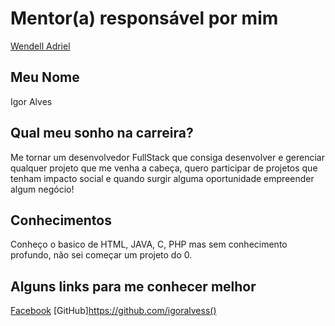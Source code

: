 # Mentor(a) responsável por mim

[Wendell Adriel](/mentores/perfis/wendell_adriel.md)

## Meu Nome

Igor Alves

## Qual meu sonho na carreira?

Me tornar um desenvolvedor FullStack que consiga desenvolver e gerenciar qualquer projeto que me venha a cabeça,
quero participar de projetos que tenham impacto social e quando surgir alguma oportunidade
empreender algum negócio!

## Conhecimentos

Conheço o basico de HTML, JAVA, C, PHP mas sem conhecimento profundo, não sei começar um projeto do 0.

## Alguns links para me conhecer melhor

[Facebook](https://www.facebook.com/igoralvess)
[GitHub]https://github.com/igoralvess()
